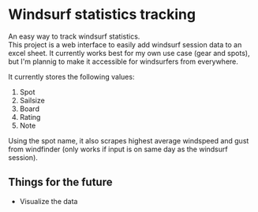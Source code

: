 # Windsurf statistics tracking
An easy way to track windsurf statistics.  
This project is a web interface to easily add windsurf session data to an excel sheet.
It currently works best for my own use case (gear and spots), but I'm plannig to make it accessible for windsurfers from everywhere. 

It currently stores the following values:
1. Spot
2. Sailsize
3. Board
4. Rating
5. Note

Using the spot name, it also scrapes highest average windspeed and gust from windfinder (only works if input is on same day as the windsurf session).

## Things for the future
* Visualize the data
